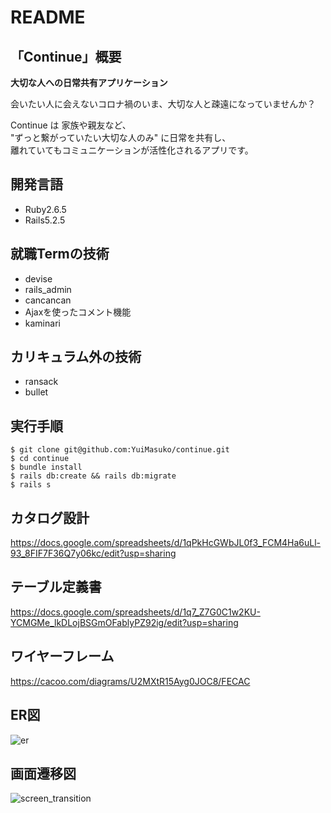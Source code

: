 # README

## 「Continue」概要

**大切な人への日常共有アプリケーション**

会いたい人に会えないコロナ禍のいま、大切な人と疎遠になっていませんか？<br>

Continue は 家族や親友など、<br>
"ずっと繋がっていたい大切な人のみ" に日常を共有し、<br>
離れていてもコミュニケーションが活性化されるアプリです。

## 開発言語
- Ruby2.6.5
- Rails5.2.5

## 就職Termの技術
- devise
- rails_admin
- cancancan
- Ajaxを使ったコメント機能
- kaminari

## カリキュラム外の技術
- ransack
- bullet

## 実行手順
```
$ git clone git@github.com:YuiMasuko/continue.git
$ cd continue
$ bundle install
$ rails db:create && rails db:migrate
$ rails s
```

## カタログ設計
https://docs.google.com/spreadsheets/d/1qPkHcGWbJL0f3_FCM4Ha6uLl-93_8FIF7F36Q7y06kc/edit?usp=sharing

## テーブル定義書
https://docs.google.com/spreadsheets/d/1q7_Z7G0C1w2KU-YCMGMe_lkDLojBSGmOFablyPZ92ig/edit?usp=sharing

## ワイヤーフレーム
https://cacoo.com/diagrams/U2MXtR15Ayg0JOC8/FECAC

## ER図
![er](https://user-images.githubusercontent.com/86764911/132125461-4fb39ca3-bf36-49cf-a4a1-1d66447d1070.png)


## 画面遷移図
![screen_transition](https://user-images.githubusercontent.com/86764911/132432206-5805369b-8a3e-448f-8dc9-4c7ed9a3258f.png)
